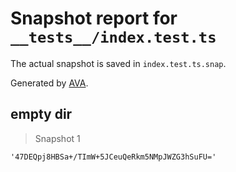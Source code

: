 # Snapshot report for `__tests__/index.test.ts`

The actual snapshot is saved in `index.test.ts.snap`.

Generated by [AVA](https://avajs.dev).

## empty dir

> Snapshot 1

    '47DEQpj8HBSa+/TImW+5JCeuQeRkm5NMpJWZG3hSuFU='
